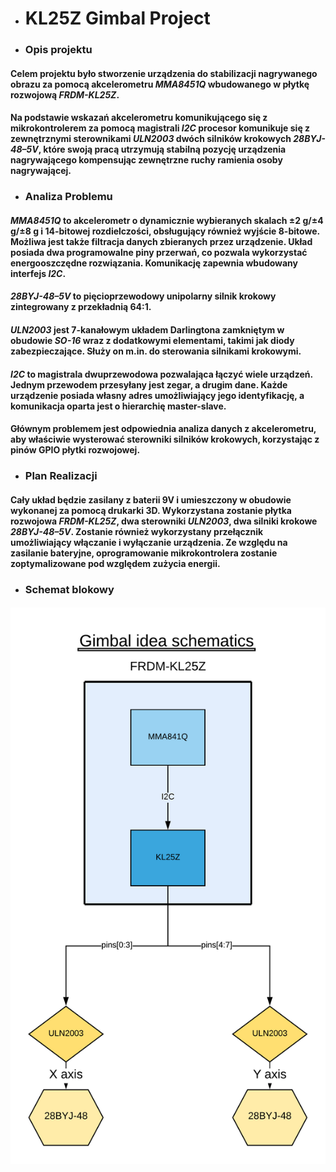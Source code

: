 * # KL25Z Gimbal Project
 * ### Opis projektu
  #### Celem projektu było stworzenie urządzenia do stabilizacji nagrywanego obrazu za pomocą akcelerometru *MMA8451Q* wbudowanego w płytkę rozwojową *FRDM-KL25Z*.
  #### Na podstawie wskazań akcelerometru komunikującego się z mikrokontrolerem za pomocą magistrali *I2C* procesor komunikuje się z zewnętrznymi sterownikami *ULN2003* dwóch silników krokowych *28BYJ-48–5V*, które swoją pracą utrzymują stabilną pozycję urządzenia nagrywającego  kompensując zewnętrzne ruchy ramienia osoby nagrywającej.
 * ### Analiza Problemu
 #### *MMA8451Q* to akcelerometr o dynamicznie wybieranych skalach ±2 g/±4 g/±8 g i 14-bitowej rozdielczości, obsługujący również wyjście 8-bitowe. Możliwa jest także filtracja danych zbieranych przez urządzenie. Układ posiada dwa programowalne piny przerwań, co pozwala wykorzystać energooszczędne rozwiązania. Komunikację zapewnia wbudowany interfejs *I2C*.
 #### *28BYJ-48–5V* to pięcioprzewodowy unipolarny silnik krokowy zintegrowany z przekładnią 64:1.
 #### *ULN2003* jest 7-kanałowym układem Darlingtona zamkniętym w obudowie *SO-16* wraz z dodatkowymi elementami, takimi jak diody zabezpieczające. Służy on m.in. do sterowania silnikami krokowymi.
 #### *I2C* to magistrala dwuprzewodowa pozwalająca łączyć wiele urządzeń. Jednym przewodem przesyłany jest zegar, a drugim dane. Każde urządzenie posiada własny adres umożliwiający jego identyfikację, a komunikacja oparta jest o hierarchię master-slave.
 #### Głównym problemem jest odpowiednia analiza danych z akcelerometru, aby właściwie wysterować sterowniki silników krokowych, korzystając z pinów GPIO płytki rozwojowej.
 * ### Plan Realizacji
 #### Cały układ będzie zasilany z baterii 9V i umieszczony w obudowie wykonanej za pomocą drukarki 3D. Wykorzystana zostanie płytka rozwojowa *FRDM-KL25Z*, dwa sterowniki *ULN2003*, dwa silniki krokowe *28BYJ-48–5V*. Zostanie również wykorzystany przełącznik umożliwiający włączanie i wyłączanie urządzenia. Ze względu na zasilanie bateryjne, oprogramowanie mikrokontrolera zostanie zoptymalizowane pod względem zużycia energii.
 * ### Schemat blokowy
#### ![](Diagram.png)
